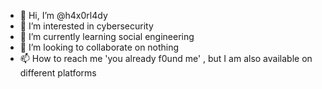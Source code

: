 - 👋 Hi, I’m @h4x0rl4dy
- 👀 I’m interested in cybersecurity 
- 🌱 I’m currently learning social engineering
- 💞️ I’m looking to collaborate on  nothing
- 📫 How to reach me 'you already f0und me' , but I am also available on different platforms 

<!---
h4x0rl4dy/h4x0rl4dy is a ✨ special ✨ repository because its `README.md` (this file) appears on your GitHub profile.
You can click the Preview link to take a look at your changes.
--->

